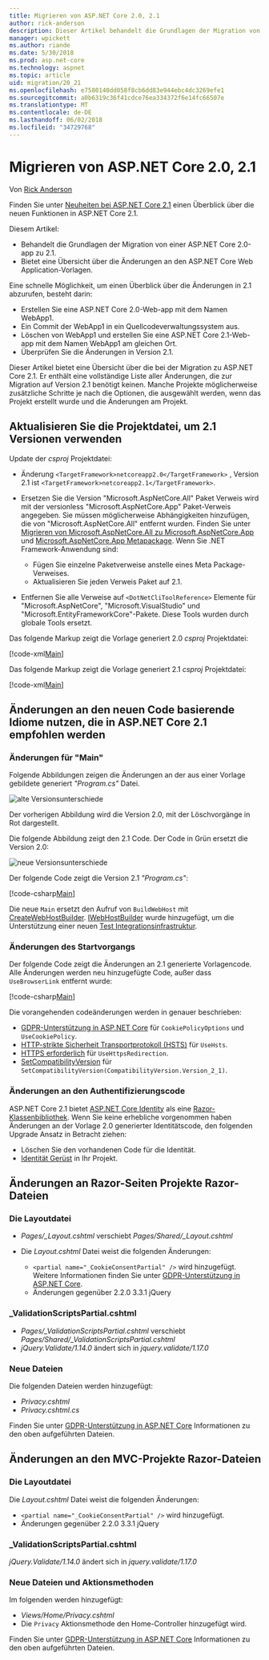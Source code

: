 ```yaml
---
title: Migrieren von ASP.NET Core 2.0, 2.1
author: rick-anderson
description: Dieser Artikel behandelt die Grundlagen der Migration von einer ASP.NET Core 2.0-app zu 2.1.
manager: wpickett
ms.author: riande
ms.date: 5/30/2018
ms.prod: asp.net-core
ms.technology: aspnet
ms.topic: article
uid: migration/20_21
ms.openlocfilehash: e7580140dd058f8cb6dd83e944ebc4dc3269efe1
ms.sourcegitcommit: a0b6319c36f41cdce76ea334372f6e14fc66507e
ms.translationtype: MT
ms.contentlocale: de-DE
ms.lasthandoff: 06/02/2018
ms.locfileid: "34729768"
---
```

# <a name="migrate-from-aspnet-core-20-to-21"></a>Migrieren von ASP.NET Core 2.0, 2.1

Von [Rick Anderson](https://twitter.com/RickAndMSFT)

Finden Sie unter [Neuheiten bei ASP.NET Core 2.1](xref:aspnetcore-2.1) einen Überblick über die neuen Funktionen in ASP.NET Core 2.1.

Diesem Artikel:

* Behandelt die Grundlagen der Migration von einer ASP.NET Core 2.0-app zu 2.1.
* Bietet eine Übersicht über die Änderungen an den ASP.NET Core Web Application-Vorlagen.

Eine schnelle Möglichkeit, um einen Überblick über die Änderungen in 2.1 abzurufen, besteht darin:

* Erstellen Sie eine ASP.NET Core 2.0-Web-app mit dem Namen WebApp1.
* Ein Commit der WebApp1 in ein Quellcodeverwaltungssystem aus.
* Löschen von WebApp1 und erstellen Sie eine ASP.NET Core 2.1-Web-app mit dem Namen WebApp1 am gleichen Ort.
* Überprüfen Sie die Änderungen in Version 2.1.

Dieser Artikel bietet eine Übersicht über die bei der Migration zu ASP.NET Core 2.1. Er enthält eine vollständige Liste aller Änderungen, die zur Migration auf Version 2.1 benötigt keinen. Manche Projekte möglicherweise zusätzliche Schritte je nach die Optionen, die ausgewählt werden, wenn das Projekt erstellt wurde und die Änderungen am Projekt.

## <a name="update-the-project-file-to-use-21-versions"></a>Aktualisieren Sie die Projektdatei, um 2.1 Versionen verwenden

Update der *csproj* Projektdatei:

* Änderung `<TargetFramework>netcoreapp2.0</TargetFramework>` , Version 2.1 ist `<TargetFramework>netcoreapp2.1</TargetFramework>`.
* Ersetzen Sie die Version "Microsoft.AspNetCore.All" Paket Verweis wird mit der versionless "Microsoft.AspNetCore.App" Paket-Verweis angegeben. Sie müssen möglicherweise Abhängigkeiten hinzufügen, die von "Microsoft.AspNetCore.All" entfernt wurden. Finden Sie unter [Migrieren von Microsoft.AspNetCore.All zu Microsoft.AspNetCore.App](xref:fundamentals/metapackage#migrate) und [Microsoft.AspNetCore.App Metapackage](xref:fundamentals/metapackage-app). Wenn Sie .NET Framework-Anwendung sind:

  * Fügen Sie einzelne Paketverweise anstelle eines Meta Package-Verweises.
  * Aktualisieren Sie jeden Verweis Paket auf 2.1.
* Entfernen Sie alle Verweise auf `<DotNetCliToolReference>` Elemente für "Microsoft.AspNetCore", "Microsoft.VisualStudio" und "Microsoft.EntityFrameworkCore"-Pakete. Diese Tools wurden durch globale Tools ersetzt.

Das folgende Markup zeigt die Vorlage generiert 2.0 *csproj* Projektdatei:

[!code-xml[Main](20_21/sample/WebApp20.csproj)]

Das folgende Markup zeigt die Vorlage generiert 2.1 *csproj* Projektdatei:

[!code-xml[Main](20_21/sample/WebApp21.csproj)]

## <a name="changes-to-take-advantage-of-the-new-code-based-idioms-that-are-recommended-in-aspnet-core-21"></a>Änderungen an den neuen Code basierende Idiome nutzen, die in ASP.NET Core 2.1 empfohlen werden

### <a name="changes-to-main"></a>Änderungen für "Main"

Folgende Abbildungen zeigen die Änderungen an der aus einer Vorlage gebildete generiert *"Program.cs"* Datei.

![alte Versionsunterschiede](20_21/_static/main20.png)

Der vorherigen Abbildung wird die Version 2.0, mit der Löschvorgänge in Rot dargestellt.

Die folgende Abbildung zeigt den 2.1 Code. Der Code in Grün ersetzt die Version 2.0:

![neue Versionsunterschiede](20_21/_static/main21.png)

Der folgende Code zeigt die Version 2.1 *"Program.cs"*:

[!code-csharp[Main](20_21/sample/Program.cs?name=snippet)]

Die neue `Main` ersetzt den Aufruf von `BuildWebHost` mit [CreateWebHostBuilder](/dotnet/api/microsoft.aspnetcore.mvc.testing.webapplicationfactory-1.createwebhostbuilder). [IWebHostBuilder](/dotnet/api/microsoft.aspnetcore.hosting.iwebhostbuilder) wurde hinzugefügt, um die Unterstützung einer neuen [Test Integrationsinfrastruktur](xref:test/integration-tests).

### <a name="changes-to-startup"></a>Änderungen des Startvorgangs

Der folgende Code zeigt die Änderungen an 2.1 generierte Vorlagencode. Alle Änderungen werden neu hinzugefügte Code, außer dass `UseBrowserLink` entfernt wurde:

[!code-csharp[Main](20_21/sample/Startup.cs?highlight=3,4,21-26,30,42,45,47)]

Die vorangehenden codeänderungen werden in genauer beschrieben:

* [GDPR-Unterstützung in ASP.NET Core](xref:security/gdpr) für `CookiePolicyOptions` und `UseCookiePolicy`.
* [HTTP-strikte Sicherheit Transportprotokoll (HSTS)](xref:security/enforcing-ssl#http-strict-transport-security-protocol-hsts) für `UseHsts`.
* [HTTPS erforderlich](xref:security/enforcing-ssl#require-https) für `UseHttpsRedirection`.
* [SetCompatibilityVersion](xref:fundamentals/startup#setcompatibilityversion) für `SetCompatibilityVersion(CompatibilityVersion.Version_2_1)`.

### <a name="changes-to-authentication-code"></a>Änderungen an den Authentifizierungscode

ASP.NET Core 2.1 bietet [ASP.NET Core Identity](xref:security/authentication/identity) als eine [Razor-Klassenbibliothek](xref:mvc/razor-pages/ui-class). Wenn Sie keine erhebliche vorgenommen haben Änderungen an der Vorlage 2.0 generierter Identitätscode, den folgenden Upgrade Ansatz in Betracht ziehen:

* Löschen Sie den vorhandenen Code für die Identität.
* [Identität Gerüst](xref:security/authentication/scaffold-identity) in Ihr Projekt.

## <a name="changes-to-razor-pages-projects-razor-files"></a>Änderungen an Razor-Seiten Projekte Razor-Dateien

### <a name="the-layout-file"></a>Die Layoutdatei

* *Pages/_Layout.cshtml* verschiebt *Pages/Shared/_Layout.cshtml*
* Die *Layout.cshtml* Datei weist die folgenden Änderungen:

  * `<partial name="_CookieConsentPartial" />` wird hinzugefügt. Weitere Informationen finden Sie unter [GDPR-Unterstützung in ASP.NET Core](xref:security/gdpr).
  * Änderungen gegenüber 2.2.0 3.3.1 jQuery

###  <a name="validationscriptspartialcshtml"></a>_ValidationScriptsPartial.cshtml

* *Pages/_ValidationScriptsPartial.cshtml* verschiebt *Pages/Shared/_ValidationScriptsPartial.cshtml*
* *jQuery.Validate/1.14.0* ändert sich in *jquery.validate/1.17.0*

### <a name="new-files"></a>Neue Dateien

Die folgenden Dateien werden hinzugefügt:

* *Privacy.cshtml*
* *Privacy.cshtml.cs*

Finden Sie unter [GDPR-Unterstützung in ASP.NET Core](xref:security/gdpr) Informationen zu den oben aufgeführten Dateien.

## <a name="changes-to-mvc-projects-razor-files"></a>Änderungen an den MVC-Projekte Razor-Dateien

### <a name="the-layout-file"></a>Die Layoutdatei

Die *Layout.cshtml* Datei weist die folgenden Änderungen:

* `<partial name="_CookieConsentPartial" />` wird hinzugefügt.
* Änderungen gegenüber 2.2.0 3.3.1 jQuery

### <a name="validationscriptspartialcshtml"></a>_ValidationScriptsPartial.cshtml

*jQuery.Validate/1.14.0* ändert sich in *jquery.validate/1.17.0*

### <a name="new-files-and-action-methods"></a>Neue Dateien und Aktionsmethoden

Im folgenden werden hinzugefügt:

* *Views/Home/Privacy.cshtml*
* Die `Privacy` Aktionsmethode den Home-Controller hinzugefügt wird.

Finden Sie unter [GDPR-Unterstützung in ASP.NET Core](xref:security/gdpr) Informationen zu den oben aufgeführten Dateien.
